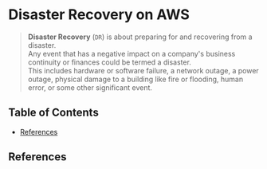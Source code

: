 # Disaster Recovery on AWS

> **Disaster Recovery** (`DR`) is about preparing for and recovering from a disaster.
> <br />Any event that has a negative impact on
> a company's business continuity or finances could be termed a disaster.
> <br />This includes hardware or software failure, a network outage, a power outage,
> physical damage to a building like fire or flooding, human error,
> or some other significant event.

## Table of Contents

<!-- START doctoc generated TOC please keep comment here to allow auto update -->
<!-- DON'T EDIT THIS SECTION, INSTEAD RE-RUN doctoc TO UPDATE -->

- [References](#references)

<!-- END doctoc generated TOC please keep comment here to allow auto update -->

## References
